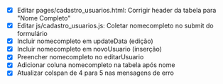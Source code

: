 - [x] Editar pages/cadastro_usuarios.html: Corrigir header da tabela para "Nome Completo"
- [x] Editar js/cadastro_usuarios.js: Coletar nomecompleto no submit do formulário
- [x] Incluir nomecompleto em updateData (edição)
- [x] Incluir nomecompleto em novoUsuario (inserção)
- [x] Preencher nomecompleto no editarUsuario
- [x] Adicionar coluna nomecompleto na tabela após nome
- [x] Atualizar colspan de 4 para 5 nas mensagens de erro

